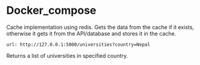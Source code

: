 # Docker_compose

Cache implementation using redis. Gets the data from the cache if it exists, otherwise it gets it from the API/database and stores it in the cache.

``` url: http://127.0.0.1:5000/universities?country=Nepal ```

Returns a list of universities in specified country.

